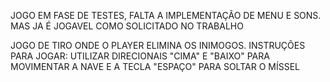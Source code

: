 JOGO EM FASE DE TESTES, FALTA A IMPLEMENTAÇÃO DE MENU E SONS. MAS JA É JOGAVEL COMO SOLICITADO NO TRABALHO

JOGO DE TIRO ONDE O PLAYER ELIMINA OS INIMOGOS.
INSTRUÇÕES PARA JOGAR:
UTILIZAR DIRECIONAIS "CIMA" E "BAIXO" PARA MOVIMENTAR A NAVE E A TECLA "ESPAÇO" PARA SOLTAR O MÍSSEL

